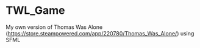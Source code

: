 # TWL_Game
My own version of Thomas Was Alone (https://store.steampowered.com/app/220780/Thomas_Was_Alone/) using SFML
